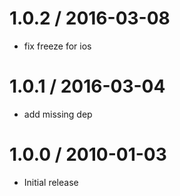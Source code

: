 
1.0.2 / 2016-03-08
==================

  * fix freeze for ios

1.0.1 / 2016-03-04
==================

  * add missing dep

1.0.0 / 2010-01-03
==================

  * Initial release
